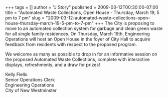 +++
tags = []
author = "J Story"
published = 2009-03-12T00:30:00-07:00
title = "Automated Waste Collections, Open House - Thursday, March 19, 5 pm to 7 pm"
slug = "2009-03-12-automated-waste-collections-open-house-thursday-march-19-5-pm-to-7-pm"
+++
The City is proposing to move to an automated collection system for
garbage and clean green waste for all single family residences. On
Thursday, March 19th, Engineering Operations will host an Open House in
the foyer of City Hall to acquire feedback from residents with respect
to the proposed program.  
  
We welcome as many as possible to drop in for an informative session on
the proposed Automated Waste Collections, complete with interactive
displays, refreshments, and a draw for prizes!  
  
Kelly Flello  
Senior Operations Clerk  
Engineering Operations  
City of New Westminster
